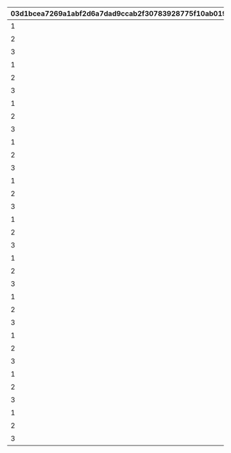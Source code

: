 |03d1bcea7269a1abf2d6a7dad9ccab2f30783928775f10ab019472087baf976c|5f54583dc8ec5f130e721e05e715ddda68cd1419eb45c6f91784688f1a7952bd|d8c1285ce3d09070d97f17dab36dca56fc2150614871ead69c5aa227f8852a40|17de0f4218dd9ff6b972ad6874adf962d0f5329284b217f938eeae5b7d1e9c59|dc19fde6f15056faf7a67cf6c7275826ddff8041ea2db04d3093831f99058512|a9d38dda932c29d11186489a3f329c23da8dac87cc942b61d563fe9efa4565b0|bc0c91e109b3c24c9a4e16a0d1dba3c16c26c9af5a349a949452fb3915e6e9dc|643bed1a7d1415e2d911ab5dc971ac110691937097bc8e1ac6a3138937cabecb|47519cc61b6b11b6e8dbdb21cec86564662ab3e29148b996bd0f18b37aeed053|ee942e2fdae586010f47fdbacecd2b4e5e7d7b301087eed315474ae950873dcd|c45b62762eaccd7bb34f244441de7e511e0b7d9281fa57b6f744d26a84b1bcd7|7933b62391f37edee87e917b9c3dc5cbbf8b870be01758674896d33ffe1737e8|162f796decf8940f5cdd0433320a635f19935b44a8addf975646a7d470e381c7|d384927e09191534705a1c7136c736a5c7dcd696bcdc7d263cae1708794e1a40|73bf9347994f69505bc258e6b2df5b8b79a82c6bd5a8b633d556f63d4127e278|
| --- | --- | --- | --- | --- | --- | --- | --- | --- | --- | --- | --- | --- | --- | --- |
|1|25|92407020|924070100|96|924072001|92407|6|前哨クエスト|924073001|92407010|8|0|90|0|
|2|25|92407030|924070200|96|924072002|92407|6|前哨クエスト|924073002|92407020|8|0|90|92407010|
|3|25|0|924070300|96|924072003|92407|6|前哨クエスト|924073003|92407030|8|0|90|92407020|
|1|25|92408020|924080100|540|924082001|92408|25|前哨クエスト|924083001|92408010|25|0|90|0|
|2|25|92408030|924080200|540|924082002|92408|25|前哨クエスト|924083002|92408020|25|0|90|92408010|
|3|25|0|924080300|540|924082003|92408|25|前哨クエスト|924083003|92408030|25|0|90|92408020|
|1|25|92409020|924090100|540|924092001|92409|25|前哨クエスト|924093001|92409010|25|0|90|0|
|2|25|92409030|924090200|540|924092002|92409|25|前哨クエスト|924093002|92409020|25|0|90|92409010|
|3|25|0|924090300|540|924092003|92409|25|前哨クエスト|924093003|92409030|25|0|90|92409020|
|1|25|92410020|924100100|540|924102001|92410|25|前哨クエスト|924103001|92410010|25|0|90|0|
|2|25|92410030|924100200|540|924102002|92410|25|前哨クエスト|924103002|92410020|25|0|90|92410010|
|3|25|0|924100300|540|924102003|92410|25|前哨クエスト|924103003|92410030|25|0|90|92410020|
|1|25|92411020|924110100|540|924112001|92411|25|前哨クエスト|924113001|92411010|25|0|90|0|
|2|25|92411030|924110200|540|924112002|92411|25|前哨クエスト|924113002|92411020|25|0|90|92411010|
|3|25|0|924110300|540|924112003|92411|25|前哨クエスト|924113003|92411030|25|0|90|92411020|
|1|25|92412020|924120100|540|924122001|92412|25|前哨クエスト|924123001|92412010|25|0|90|0|
|2|25|92412030|924120200|540|924122002|92412|25|前哨クエスト|924123002|92412020|25|0|90|92412010|
|3|25|0|924120300|540|924122003|92412|25|前哨クエスト|924123003|92412030|25|0|90|92412020|
|1|25|92414020|924140100|540|924142001|92414|25|前哨クエスト|924143001|92414010|25|0|90|0|
|2|25|92414030|924140200|540|924142002|92414|25|前哨クエスト|924143002|92414020|25|0|90|92414010|
|3|25|0|924140300|540|924142003|92414|25|前哨クエスト|924143003|92414030|25|0|90|92414020|
|1|25|92415020|924150100|540|924152001|92415|25|前哨クエスト|924153001|92415010|25|0|90|0|
|2|25|92415030|924150200|540|924152002|92415|25|前哨クエスト|924153002|92415020|25|0|90|92415010|
|3|25|0|924150300|540|924152003|92415|25|前哨クエスト|924153003|92415030|25|0|90|92415020|
|1|25|92416020|924160100|540|924162001|92416|25|前哨クエスト|924163001|92416010|25|0|90|0|
|2|25|92416030|924160200|540|924162002|92416|25|前哨クエスト|924163002|92416020|25|0|90|92416010|
|3|25|0|924160300|540|924162003|92416|25|前哨クエスト|924163003|92416030|25|0|90|92416020|
|1|25|92417020|924170100|540|924172001|92417|25|前哨クエスト|924173001|92417010|25|0|90|0|
|2|25|92417030|924170200|540|924172002|92417|25|前哨クエスト|924173002|92417020|25|0|90|92417010|
|3|25|0|924170300|540|924172003|92417|25|前哨クエスト|924173003|92417030|25|0|90|92417020|
|1|25|92501020|925010100|540|925012001|92413|25|前哨クエスト|925013001|92501010|25|0|90|0|
|2|25|92501030|925010200|540|925012002|92413|25|前哨クエスト|925013002|92501020|25|0|90|92501010|
|3|25|0|925010300|540|925012003|92413|25|前哨クエスト|925013003|92501030|25|0|90|92501020|
